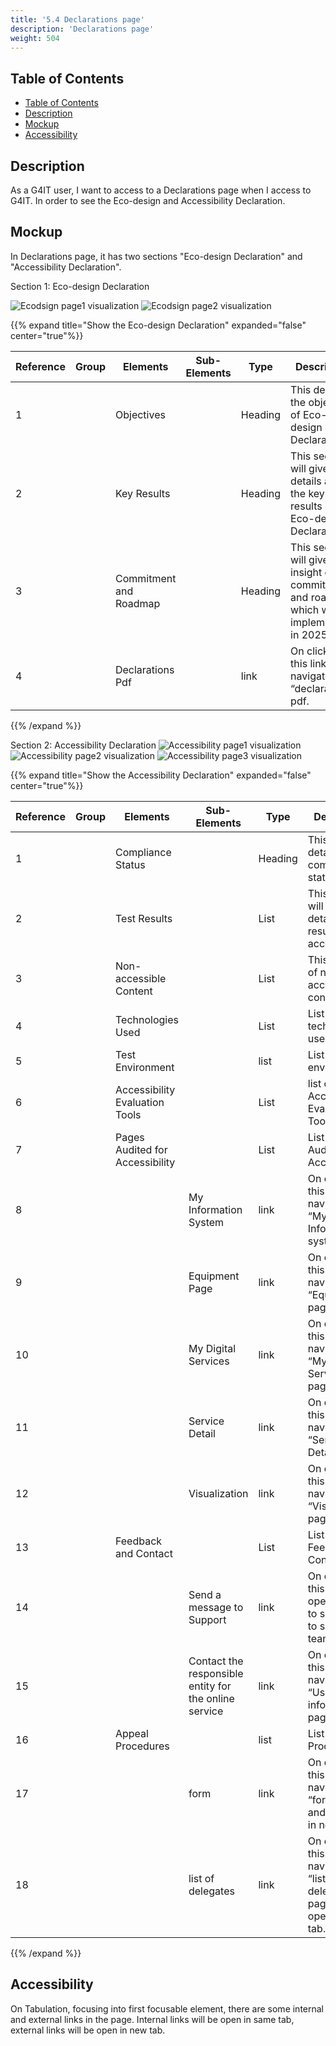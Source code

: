 ```yaml
---
title: '5.4 Declarations page'
description: 'Declarations page'
weight: 504
---
```


## Table of Contents

<!-- TOC -->
  * [Table of Contents](#table-of-contents)
  * [Description](#description)
  * [Mockup](#mockup)
  * [Accessibility](#accessibility)
<!-- TOC -->

## Description

As a G4IT user, I want to access to a Declarations page when I access to G4IT. In order to see the Eco-design and Accessibility Declaration.

## Mockup

In Declarations page, it has two sections "Eco-design Declaration" and "Accessibility Declaration".

Section 1: Eco-design Declaration

![Ecodsign page1 visualization](../images/ecodesign_1.png)
![Ecodsign page2 visualization](../images/ecodesign_2.png)

{{% expand title="Show the Eco-design Declaration" expanded="false" center="true"%}}

| Reference | Group       | Elements  | Sub-Elements | Type   | Description                                                                                                                                                                                                                                                            |
|-----------|-------------|-----------|--------------|--------|------------------------------------------------------------------------------------------------------------------------------------------------------------------------------------------------------------------------------------------------------------------------|
| 1         |             | Objectives|              | Heading  | This descibes the objective of Eco-design Declaration |
| 2         |             | Key Results |              | Heading  | This section will give the details about the key results of Eco-design Declaration |
| 3         |             | Commitment and Roadmap |              | Heading | This section will give insight of the commitment and roadmap which will be implemented in 2025.   |
| 4         |             | Declarations Pdf |              | link | On clicking this link, it navigates to “declarations” pdf.   |

{{% /expand %}}


Section 2: Accessibility Declaration
![Accessibility page1 visualization](../images/accessibility_1.png)
![Accessibility page2 visualization](../images/accessibility_2.png)
![Accessibility page3 visualization](../images/accessibility_3.png)


{{% expand title="Show the Accessibility Declaration" expanded="false" center="true"%}}

| Reference | Group       | Elements  | Sub-Elements | Type   | Description                                                                                                                                                                                                                                                            |
|-----------|-------------|-----------|--------------|--------|------------------------------------------------------------------------------------------------------------------------------------------------------------------------------------------------------------------------------------------------------------------------|
| 1         |             | Compliance Status|              | Heading  | This gives details of the compliance status  |
| 2         |             | Test Results |              | List  | This section will give the details test results of accessibility |
| 3         |             | Non-accessible Content |              | List | This is the list of non accessible content   |
| 4         |             | Technologies Used |              | List | List of technlogy used   |
| 5         |             | Test Environment |              | list | List of test environments   |
| 6         |             | Accessibility Evaluation Tools |              | List | list of Accessibility Evaluation Tools   |
| 7         |             | Pages Audited for Accessibility |            | List | List of Pages Audited for Accessibility   |
| 8         |             |  |       My Information System       | link | On clicking this link, it navigates to “My Information system” page.   |
| 9         |             |  |         Equipment Page     | link | On clicking this link, it navigates to “Equipment” page.  |
| 10         |             |  |     My Digital Services         | link | On clicking this link, it navigates to “My Digital Services” page.   |
| 11        |             |  |        Service Detail      | link | On clicking this link, it navigates to “Service Detail” page.   |
| 12        |             |  |         Visualization     | link | On clicking this link, it navigates to “Visualization” page.   |
| 13        |             | Feedback and Contact |              | List | List of Feedback and Contact   |
| 14        |             |  |     Send a message to Support         | link | On clicking this link, it open a mailto to send a mail to support team   |
| 15        |             |  |    Contact the responsible entity for the online service          | link | On clicking this link, it navigates to “Useful information” page  |
| 16        |             | Appeal Procedures |              | list | List of Appeal Procedures   |
| 17        |             |  |      form        | link | On clicking this link, it navigates to “form” page and it opens in new tab.   |
| 18        |             |  |      list of delegates    | link | On clicking this link, it navigates to “list of delegates” page and it opens in new tab.   |

{{% /expand %}}



## Accessibility

On Tabulation, focusing into first focusable element, there are some internal and external links in the page. Internal links will be open in same tab, external links will be open in new tab.
